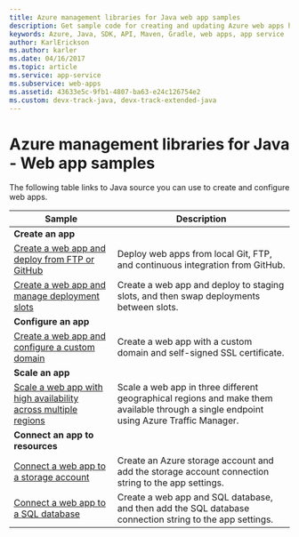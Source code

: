 ```yaml
---
title: Azure management libraries for Java web app samples
description: Get sample code for creating and updating Azure web apps hosted in App Service using the Azure management libraries for Java.
keywords: Azure, Java, SDK, API, Maven, Gradle, web apps, app service
author: KarlErickson
ms.author: karler
ms.date: 04/16/2017
ms.topic: article
ms.service: app-service
ms.subservice: web-apps
ms.assetid: 43633e5c-9fb1-4807-ba63-e24c126754e2
ms.custom: devx-track-java, devx-track-extended-java
---
```


# Azure management libraries for Java - Web app samples 

The following table links to Java source you can use to create and configure web apps.

| Sample | Description |
|---|---|
| **Create an app** ||
| [Create a web app and deploy from FTP or GitHub][1] | Deploy web apps from local Git, FTP, and continuous integration from GitHub. |
| [Create a web app and manage deployment slots][2] | Create a web app and deploy to staging slots, and then swap deployments between slots. |
| **Configure an app** ||
| [Create a web app and configure a custom domain][3] | Create a web app with a custom domain and self-signed SSL certificate. |
| **Scale an app** ||
| [Scale a web app with high availability across multiple regions][4] | Scale a web app in three different geographical regions and make them available through a single endpoint using Azure Traffic Manager. | 
| **Connect an app to resources** ||
| [Connect a web app to a storage account][5] | Create an Azure storage account and add the storage account connection string to the app settings. |
| [Connect a web app to a SQL database][6] | Create a web app and SQL database, and then add the SQL database connection string to the app settings. |

[1]: ./index.yml
[2]: https://github.com/Azure-Samples/app-service-java-manage-staging-and-production-slots-for-web-apps/
[3]: https://github.com/Azure-Samples/app-service-java-manage-web-apps-with-custom-domains/
[4]: https://github.com/Azure-Samples/app-service-java-scale-web-apps-on-linux
[5]: https://github.com/Azure-Samples/app-service-java-manage-storage-connections-for-web-apps/
[6]: https://github.com/Azure-Samples/app-service-java-manage-data-connections-for-web-apps/
